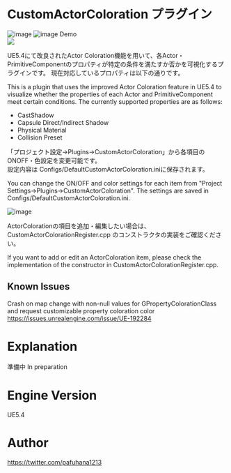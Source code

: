 # CustomActorColoration プラグイン
![image](https://github.com/pafuhana1213/UE5_CustomActorColoration/assets/8957600/308764a6-e9a8-479e-82f1-4e0ba003b19c)
![image](https://github.com/pafuhana1213/UE5_CustomActorColoration/assets/8957600/bafcb73c-2f04-40b4-9536-29de331e902e)
Demo  
[![](https://img.youtube.com/vi/mJqrIT1iYf4/0.jpg)](https://www.youtube.com/watch?v=mJqrIT1iYf4)

UE5.4にて改良されたActor Coloration機能を用いて、各Actor・PrimitiveComponentのプロパティが特定の条件を満たすか否かを可視化するプラグインです。
現在対応しているプロパティは以下の通りです。

This is a plugin that uses the improved Actor Coloration feature in UE5.4 to visualize whether the properties of each Actor and PrimitiveComponent meet certain conditions. The currently supported properties are as follows:

- CastShadow
- Capsule Direct/Indirect Shadow
- Physical Material
- Collision Preset

「プロジェクト設定->Plugins->CustomActorColoration」から各項目のONOFF・色設定を変更可能です。  
設定内容は Configs/DefaultCustomActorColoration.iniに保存されます。

You can change the ON/OFF and color settings for each item from "Project Settings->Plugins->CustomActorColoration".
The settings are saved in Configs/DefaultCustomActorColoration.ini.

![image](https://github.com/pafuhana1213/UE5_CustomActorColoration/assets/8957600/1538e057-4e27-4576-9e62-5ea206f84c73)

ActorColorationの項目を追加・編集したい場合は、CustomActorColorationRegister.cpp のコンストラクタの実装をご確認ください。

If you want to add or edit an ActorColoration item, please check the implementation of the constructor in CustomActorColorationRegister.cpp.

## Known Issues
Crash on map change with non-null values for GPropertyColorationClass and request customizable property coloration color  
https://issues.unrealengine.com/issue/UE-192284

# Explanation
準備中
In preparation

# Engine Version
UE5.4

# Author
https://twitter.com/pafuhana1213

